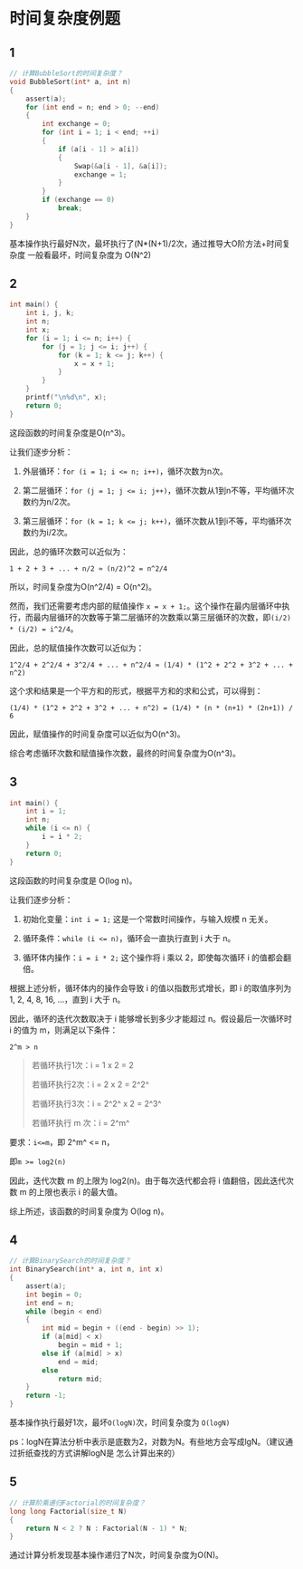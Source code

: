 # 时间复杂度例题

## 1

```c
// 计算BubbleSort的时间复杂度？
void BubbleSort(int* a, int n)
{
	assert(a);
	for (int end = n; end > 0; --end)
	{
		int exchange = 0;
		for (int i = 1; i < end; ++i)
		{
			if (a[i - 1] > a[i])
			{
				Swap(&a[i - 1], &a[i]);
				exchange = 1;
			}
		}
		if (exchange == 0)
			break;
	}
}
```

基本操作执行最好N次，最坏执行了(N*(N+1)/2次，通过推导大O阶方法+时间复杂度
一般看最坏，时间复杂度为 O(N^2)



## 2

```c
int main() {
	int i, j, k;
	int n;
	int x;
	for (i = 1; i <= n; i++) {
		for (j = 1; j <= i; j++) {
			for (k = 1; k <= j; k++) {
				x = x + 1;
			}
		}
	}
	printf("\n%d\n", x);
	return 0;
}
```

这段函数的时间复杂度是O(n^3)。

让我们逐步分析：

1. 外层循环：`for (i = 1; i <= n; i++)`，循环次数为n次。

2. 第二层循环：`for (j = 1; j <= i; j++)`，循环次数从1到n不等，平均循环次数约为n/2次。

3. 第三层循环：`for (k = 1; k <= j; k++)`，循环次数从1到i不等，平均循环次数约为i/2次。

因此，总的循环次数可以近似为：

`1 + 2 + 3 + ... + n/2 ≈ (n/2)^2 = n^2/4`

所以，时间复杂度为O(n^2/4) = O(n^2)。

然而，我们还需要考虑内部的赋值操作 `x = x + 1;`。这个操作在最内层循环中执行，而最内层循环的次数等于第二层循环的次数乘以第三层循环的次数，即`(i/2) * (i/2) = i^2/4`。

因此，总的赋值操作次数可以近似为：

`1^2/4 + 2^2/4 + 3^2/4 + ... + n^2/4 ≈ (1/4) * (1^2 + 2^2 + 3^2 + ... + n^2)`

这个求和结果是一个平方和的形式，根据平方和的求和公式，可以得到：

`(1/4) * (1^2 + 2^2 + 3^2 + ... + n^2) = (1/4) * (n * (n+1) * (2n+1)) / 6`

因此，赋值操作的时间复杂度可以近似为O(n^3)。

综合考虑循环次数和赋值操作次数，最终的时间复杂度为O(n^3)。



## 3

```c
int main() {
	int i = 1;
	int n;
	while (i <= n) {
		i = i * 2;
	}
	return 0;
}
```

这段函数的时间复杂度是 O(log n)。

让我们逐步分析：

1. 初始化变量：`int i = 1;` 这是一个常数时间操作，与输入规模 n 无关。

2. 循环条件：`while (i <= n)`，循环会一直执行直到 i 大于 n。

3. 循环体内操作：`i = i * 2;` 这个操作将 i 乘以 2，即使每次循环 i 的值都会翻倍。

根据上述分析，循环体内的操作会导致 i 的值以指数形式增长，即 i 的取值序列为 1, 2, 4, 8, 16, ...，直到 i 大于 n。

因此，循环的迭代次数取决于 i 能够增长到多少才能超过 n。假设最后一次循环时 i 的值为 m，则满足以下条件：

`2^m > n`

> 若循环执行1次：i = 1 x 2 = 2
>
> 若循环执行2次：i = 2 x 2 = 2^2^
>
> 若循环执行3次：i = 2^2^ x 2 = 2^3^
>
> 若循环执行 m 次：i = 2^m^

要求：`i<=m`，即 2^m^ <= n，

即`m >= log2(n)`

因此，迭代次数 m 的上限为 log2(n)。由于每次迭代都会将 i 值翻倍，因此迭代次数 m 的上限也表示 i 的最大值。

综上所述，该函数的时间复杂度为 O(log n)。



## 4

```c
// 计算BinarySearch的时间复杂度？
int BinarySearch(int* a, int n, int x)
{
	assert(a);
	int begin = 0;
	int end = n;
	while (begin < end)
	{
		int mid = begin + ((end - begin) >> 1);
		if (a[mid] < x)
			begin = mid + 1;
		else if (a[mid] > x)
			end = mid;
		else
			return mid;
	}
	return -1;
}
```

基本操作执行最好1次，最坏`O(logN)`次，时间复杂度为 `O(logN)` 

ps：logN在算法分析中表示是底数为2，对数为N。有些地方会写成lgN。（建议通过折纸查找的方式讲解logN是
怎么计算出来的）



## 5

```C
// 计算阶乘递归Factorial的时间复杂度？
long long Factorial(size_t N)
{
	return N < 2 ? N : Factorial(N - 1) * N;
}
```

通过计算分析发现基本操作递归了N次，时间复杂度为O(N)。